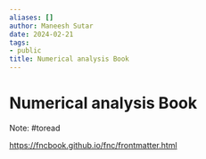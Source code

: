 ```yaml
---
aliases: []
author: Maneesh Sutar
date: 2024-02-21
tags:
- public
title: Numerical analysis Book
---
```


# Numerical analysis Book

Note: #toread

<https://fncbook.github.io/fnc/frontmatter.html>
